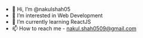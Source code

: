 - 👋 Hi, I’m @nakulshah05
- 👀 I’m interested in Web Development
- 🌱 I’m currently learning ReactJS
- 📫 How to reach me - nakul.shah0509@gmail.com

<!---
nakulshah05/nakulshah05 is a ✨ special ✨ repository because its `README.md` (this file) appears on your GitHub profile.
You can click the Preview link to take a look at your changes.
--->
